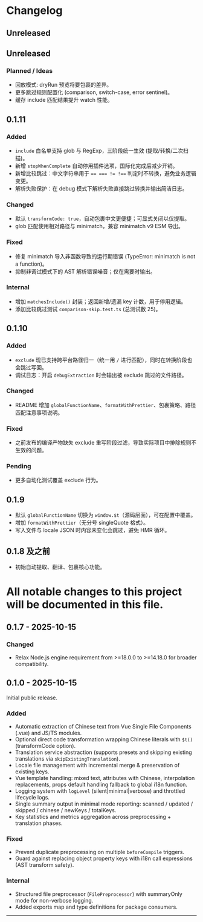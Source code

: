 # Changelog

## Unreleased


## Unreleased
### Planned / Ideas
- 回放模式: dryRun 预览将要包裹的差异。
- 更多跳过规则配置化 (comparison, switch-case, error sentinel)。
- 缓存 include 匹配结果提升 watch 性能。

## 0.1.11
### Added
- `include` 白名单支持 glob 与 RegExp，三阶段统一生效 (提取/转换/二次扫描)。
- 新增 `stopWhenComplete` 自动停用插件选项，国际化完成后减少开销。
- 新增比较跳过：中文字符串用于 `== === != !==` 判定时不转换，避免业务逻辑变更。
- 解析失败保护：在 debug 模式下解析失败直接跳过转换并输出简洁日志。

### Changed
- 默认 `transformCode: true`，自动包裹中文更便捷；可显式关闭以仅提取。
- glob 匹配使用相对路径与 minimatch，兼容 minimatch v9 ESM 导出。

### Fixed
- 修复 minimatch 导入非函数导致的运行期错误 (TypeError: minimatch is not a function)。
- 抑制非调试模式下的 AST 解析错误噪音；仅在需要时输出。

### Internal
- 增加 `matchesInclude()` 封装；返回新增/遗漏 key 计数，用于停用逻辑。
- 添加比较跳过测试 `comparison-skip.test.ts` (总测试数 25)。


## 0.1.10
### Added
- `exclude` 现已支持跨平台路径归一（统一用 `/` 进行匹配），同时在转换阶段也会跳过写回。
- 调试日志：开启 `debugExtraction` 时会输出被 exclude 跳过的文件路径。

### Changed
- README 增加 `globalFunctionName`、`formatWithPrettier`、包裹策略、路径匹配注意事项说明。

### Fixed
- 之前发布的编译产物缺失 exclude 重写阶段过滤，导致实际项目中排除规则不生效的问题。

### Pending
- 更多自动化测试覆盖 exclude 行为。

## 0.1.9
- 默认 `globalFunctionName` 切换为 `window.$t`（源码层面），可在配置中覆盖。
- 增加 `formatWithPrettier`（无分号 singleQuote 格式）。
- 写入文件与 locale JSON 时内容未变化会跳过，避免 HMR 循环。

## 0.1.8 及之前
- 初始自动提取、翻译、包裹核心功能。
# All notable changes to this project will be documented in this file.

## 0.1.7 - 2025-10-15

### Changed
- Relax Node.js engine requirement from >=18.0.0 to >=14.18.0 for broader compatibility.


## 0.1.0 - 2025-10-15

Initial public release.

### Added
- Automatic extraction of Chinese text from Vue Single File Components (.vue) and JS/TS modules.
- Optional direct code transformation wrapping Chinese literals with `$t()` (transformCode option).
- Translation service abstraction (supports presets and skipping existing translations via `skipExistingTranslation`).
- Locale file management with incremental merge & preservation of existing keys.
- Vue template handling: mixed text, attributes with Chinese, interpolation replacements, props default handling fallback to global i18n function.
- Logging system with `logLevel` (silent|minimal|verbose) and throttled lifecycle logs.
- Single summary output in minimal mode reporting: scanned / updated / skipped / chinese / newKeys / totalKeys.
- Key statistics and metrics aggregation across preprocessing + translation phases.

### Fixed
- Prevent duplicate preprocessing on multiple `beforeCompile` triggers.
- Guard against replacing object property keys with i18n call expressions (AST transform safety).

### Internal
- Structured file preprocessor (`FilePreprocessor`) with summaryOnly mode for non-verbose logging.
- Added exports map and type definitions for package consumers.

---
